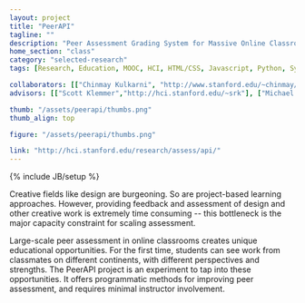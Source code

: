 ```yaml
---
layout: project
title: "PeerAPI"
tagline: ""
description: "Peer Assessment Grading System for Massive Online Classrooms"
home_section: "class"
category: "selected-research"
tags: [Research, Education, MOOC, HCI, HTML/CSS, Javascript, Python, Systems]

collaborators: [["Chinmay Kulkarni", "http://www.stanford.edu/~chinmay/"]]
advisors: [["Scott Klemmer","http://hci.stanford.edu/~srk"], ["Michael Bernstein", "http://hci.stanford.edu/~msb"]]

thumb: "/assets/peerapi/thumbs.png"
thumb_align: top

figure: "/assets/peerapi/thumbs.png"

link: "http://hci.stanford.edu/research/assess/api/"
---
```

{% include JB/setup %}

Creative fields like design are burgeoning. So are project-based learning approaches. However, providing feedback and assessment of design and other creative work is extremely time consuming -- this bottleneck is the major capacity constraint for scaling assessment.

Large-scale peer assessment in online classrooms creates unique educational opportunities. For the first time, students can see work from classmates on different continents, with different perspectives and strengths. The PeerAPI project is an experiment to tap into these opportunities. It offers programmatic methods for improving peer assessment, and requires minimal instructor involvement.
